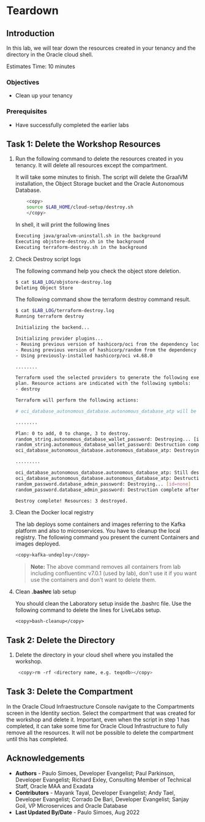 # Teardown

## Introduction

In this lab, we will tear down the resources created in your tenancy and the directory in the Oracle cloud shell.

Estimates Time: 10 minutes

### Objectives

- Clean up your tenancy

### Prerequisites

- Have successfully completed the earlier labs

## **Task 1:** Delete the Workshop Resources

1. Run the following command to delete the resources created in you tenancy. It will delete all resources except the compartment.

    It will take some minutes to finish. The script will delete the GraalVM installation, the Object Storage bucket and the Oracle Autonomous Database.

    ```bash
        <copy>
        source $LAB_HOME/cloud-setup/destroy.sh
        </copy>
    ```

    In shell, it will print the following lines

    ```bash
    Executing java/graalvm-uninstall.sh in the background
    Executing objstore-destroy.sh in the background
    Executing terraform-destroy.sh in the background
    ```

2. Check Destroy script logs

    The following command help you check the object store deletion.

    ```bash
    $ cat $LAB_LOG/objstore-destroy.log 
    Deleting Object Store
    ```

    The following command show the terraform destroy command result.

    ```bash
    $ cat $LAB_LOG/terraform-destroy.log 
    Running terraform destroy

    Initializing the backend...

    Initializing provider plugins...
    - Reusing previous version of hashicorp/oci from the dependency lock file
    - Reusing previous version of hashicorp/random from the dependency lock file
    - Using previously-installed hashicorp/oci v4.68.0

    ........

    Terraform used the selected providers to generate the following execution
    plan. Resource actions are indicated with the following symbols:
    - destroy

    Terraform will perform the following actions:

    # oci_database_autonomous_database.autonomous_database_atp will be destroyed

    ........

    Plan: 0 to add, 0 to change, 3 to destroy.
    random_string.autonomous_database_wallet_password: Destroying... [id=6[H_fZKsDX88A&tK]
    random_string.autonomous_database_wallet_password: Destruction complete after 0s
    oci_database_autonomous_database.autonomous_database_atp: Destroying... [id=ocid1.autonomousdatabase.oc1.iad.....m4iaq]

    .........

    oci_database_autonomous_database.autonomous_database_atp: Still destroying... [id=ocid1.autonomousdatabase.oc1.iad.....m4iaq, 1m50s elapsed]
    oci_database_autonomous_database.autonomous_database_atp: Destruction complete after 1m52s
    random_password.database_admin_password: Destroying... [id=none]
    random_password.database_admin_password: Destruction complete after 0s

    Destroy complete! Resources: 3 destroyed.

    ```

3. Clean the Docker local registry

    The lab deploys some containers and images referring to the Kafka platform and also to microservices. You have to cleanup the local registry. The following command you present the current Containers and images deployed.

    ```bash
    <copy>kafka-undeploy</copy>
    ```

    >**Note:** The above command removes all containers from lab including confluentinc v7.0.1 (used by lab), don't use it if you want use the containers and don't want to delete them.

4. Clean **.bashrc** lab setup

    You should clean the Laboratory setup inside the .bashrc file. Use the following command to delete the lines for LiveLabs setup.

    ```shell
    <copy>bash-cleanup</copy>
    ```


## **Task 2:** Delete the Directory

1. Delete the directory in your cloud shell where you installed the workshop.

    ```bash
     <copy>rm -rf <directory name, e.g. teqodb></copy>
    ```

## **Task 3:** Delete the Compartment

In the Oracle Cloud Infraestructure Console navigate to the Compartments screen in the Identity section. Select the compartment that was created for the workshop and delete it. Important, even when the script in step 1 has completed, it can take some time for Oracle Cloud Infrastructure to fully remove all the resources. It will not be possible to delete the compartment until this has completed.

## Acknowledgements

- **Authors** - Paulo Simoes, Developer Evangelist; Paul Parkinson, Developer Evangelist; Richard Exley, Consulting Member of Technical Staff, Oracle MAA and Exadata
- **Contributors** - Mayank Tayal, Developer Evangelist; Andy Tael, Developer Evangelist; Corrado De Bari, Developer Evangelist; Sanjay Goil, VP Microservices and Oracle Database
- **Last Updated By/Date** - Paulo Simoes, Aug 2022
